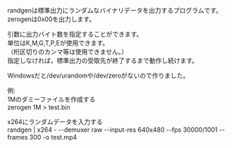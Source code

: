 ﻿randgenは標準出力にランダムなバイナリデータを出力するプログラムです。  
zerogenは0x00を出力します。  

引数に出力バイト数を指定することができます。  
単位はK,M,G,T,P,Eが使用できます。  
（桁区切りのカンマ等は使用できません。）  
指定しなければ，標準出力の受取先が終了するまで動作し続けます。  

Windowsだと/dev/urandomや/dev/zeroがないので作りました。


例:  
1Mのダミーファイルを作成する  
zerogen 1M > test.bin

x264にランダムデータを入力する  
randgen | x264 - --demuxer raw --input-res 640x480 --fps 30000/1001 --frames 300 -o test.mp4  
